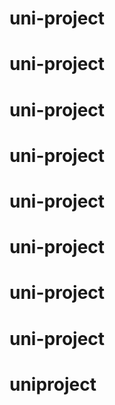 # uni-project
# uni-project
# uni-project
# uni-project
# uni-project
# uni-project
# uni-project
# uni-project
# uniproject
